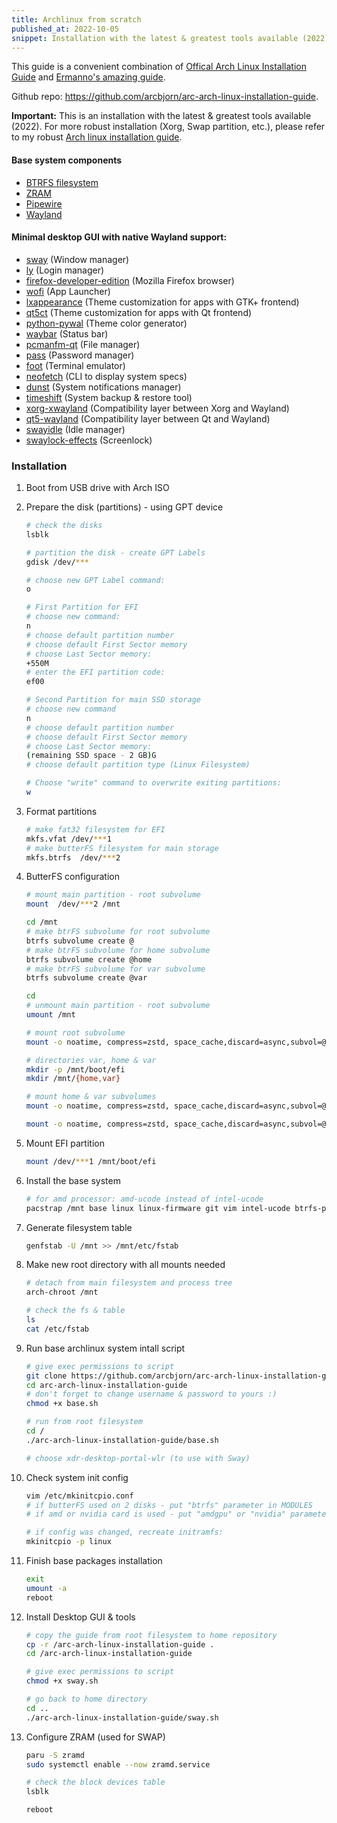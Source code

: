 ```yaml
---
title: Archlinux from scratch
published_at: 2022-10-05
snippet: Installation with the latest & greatest tools available (2022)
---
```


This guide is a convenient combination of
[Offical Arch Linux Installation Guide](https://wiki.archlinux.org/title/Installation_guide)
and [Ermanno's amazing guide](https://gitlab.com/eflinux/arch-basic).

Github repo: https://github.com/arcbjorn/arc-arch-linux-installation-guide.

**Important:** This is an installation with the latest & greatest tools
available (2022). For more robust installation (Xorg, Swap partition, etc.),
please refer to my robust
[Arch linux installation guide](https://github.com/arcbjorn/arc-robust-arch-linux-installation-guide).

#### Base system components

- [BTRFS filesystem](https://btrfs.wiki.kernel.org/index.php/Main_Page)
- [ZRAM](https://en.wikipedia.org/wiki/Zram)
- [Pipewire](https://pipewire.org/)
- [Wayland](https://wayland.freedesktop.org/)

#### Minimal desktop GUI with native Wayland support:

- [sway](https://github.com/swaywm/sway) (Window manager)
- [ly](https://github.com/nullgemm/ly) (Login manager)
- [firefox-developer-edition](https://www.mozilla.org/en-US/firefox/developer/)
  (Mozilla Firefox browser)
- [wofi](https://hg.sr.ht/~scoopta/wofi) (App Launcher)
- [lxappearance](https://archlinux.org/packages/community/x86_64/lxappearance/)
  (Theme customization for apps with GTK+ frontend)
- [qt5ct](https://sourceforge.net/projects/qt5ct/) (Theme customization for apps
  with Qt frontend)
- [python-pywal](https://github.com/dylanaraps/pywal) (Theme color generator)
- [waybar](https://github.com/Alexays/Waybar) (Status bar)
- [pcmanfm-qt](https://github.com/lxqt/pcmanfm-qt) (File manager)
- [pass](https://www.passwordstore.org/) (Password manager)
- [foot](https://codeberg.org/dnkl/foot) (Terminal emulator)
- [neofetch](https://github.com/dylanaraps/neofetch) (CLI to display system
  specs)
- [dunst](https://github.com/dunst-project/dunst) (System notifications manager)
- [timeshift](https://github.com/teejee2008/timeshift) (System backup & restore
  tool)
- [xorg-xwayland](https://wayland.freedesktop.org/xserver.html) (Compatibility
  layer between Xorg and Wayland)
- [qt5-wayland](https://wiki.qt.io/QtWayland) (Compatibility layer between Qt
  and Wayland)
- [swayidle](https://github.com/swaywm/swayidle) (Idle manager)
- [swaylock-effects](https://github.com/mortie/swaylock-effects) (Screenlock)

### Installation

1. Boot from USB drive with Arch ISO

2. Prepare the disk (partitions) - using GPT device

   ```bash
   # check the disks
   lsblk

   # partition the disk - create GPT Labels
   gdisk /dev/***

   # choose new GPT Label command:
   o

   # First Partition for EFI
   # choose new command:
   n
   # choose default partition number
   # choose default First Sector memory
   # choose Last Sector memory:
   +550M
   # enter the EFI partition code:
   ef00

   # Second Partition for main SSD storage
   # choose new command
   n
   # choose default partition number
   # choose default First Sector memory
   # choose Last Sector memory:
   (remaining SSD space - 2 GB)G
   # choose default partition type (Linux Filesystem)

   # Choose "write" command to overwrite exiting partitions:
   w
   ```

3. Format partitions

   ```bash
   # make fat32 filesystem for EFI
   mkfs.vfat /dev/***1
   # make butterFS filesystem for main storage
   mkfs.btrfs  /dev/***2
   ```

4. ButterFS configuration

   ```bash
   # mount main partition - root subvolume
   mount  /dev/***2 /mnt

   cd /mnt
   # make btrFS subvolume for root subvolume
   btrfs subvolume create @
   # make btrFS subvolume for home subvolume
   btrfs subvolume create @home
   # make btrFS subvolume for var subvolume
   btrfs subvolume create @var

   cd
   # unmount main partition - root subvolume
   umount /mnt

   # mount root subvolume
   mount -o noatime, compress=zstd, space_cache,discard=async,subvol=@ /dev/***2 /mnt

   # directories var, home & var
   mkdir -p /mnt/boot/efi
   mkdir /mnt/{home,var}

   # mount home & var subvolumes
   mount -o noatime, compress=zstd, space_cache,discard=async,subvol=@home /dev/***2 /mnt/home

   mount -o noatime, compress=zstd, space_cache,discard=async,subvol=@var /dev/***2 /mnt/var
   ```

5. Mount EFI partition

   ```bash
   mount /dev/***1 /mnt/boot/efi
   ```

6. Install the base system

   ```bash
   # for amd processor: amd-ucode instead of intel-ucode
   pacstrap /mnt base linux linux-firmware git vim intel-ucode btrfs-progs
   ```

7. Generate filesystem table

   ```bash
   genfstab -U /mnt >> /mnt/etc/fstab
   ```

8. Make new root directory with all mounts needed

   ```bash
   # detach from main filesystem and process tree
   arch-chroot /mnt

   # check the fs & table
   ls
   cat /etc/fstab
   ```

9. Run base archlinux system intall script

   ```bash
   # give exec permissions to script
   git clone https://github.com/arcbjorn/arc-arch-linux-installation-guide
   cd arc-arch-linux-installation-guide
   # don't forget to change username & password to yours :)
   chmod +x base.sh

   # run from root filesystem
   cd /
   ./arc-arch-linux-installation-guide/base.sh

   # choose xdr-desktop-portal-wlr (to use with Sway)
   ```

10. Check system init config

    ```bash
    vim /etc/mkinitcpio.conf
    # if butterFS used on 2 disks - put "btrfs" parameter in MODULES
    # if amd or nvidia card is used - put "amdgpu" or "nvidia" parameters in MODULES accordingly

    # if config was changed, recreate initramfs:
    mkinitcpio -p linux
    ```

11. Finish base packages installation

    ```bash
    exit
    umount -a
    reboot
    ```

12. Install Desktop GUI & tools

    ```bash
    # copy the guide from root filesystem to home repository
    cp -r /arc-arch-linux-installation-guide .
    cd /arc-arch-linux-installation-guide

    # give exec permissions to script
    chmod +x sway.sh

    # go back to home directory
    cd ..
    ./arc-arch-linux-installation-guide/sway.sh
    ```

13. Configure ZRAM (used for SWAP)

    ```bash
    paru -S zramd
    sudo systemctl enable --now zramd.service

    # check the block devices table
    lsblk

    reboot
    ```
